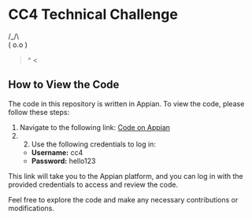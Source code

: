 # CC4 Technical Challenge 

 /\_/\  
( o.o ) 
 > ^ <

## How to View the Code

The code in this repository is written in Appian. To view the code, please follow these steps:

1. Navigate to the following link: [Code on Appian](https://pgul.appian.community/suite/design/app/OHcUoWCgSK6o-Onn05048w/objects)
2. 2. Use the following credentials to log in:
   - **Username:** cc4
   - **Password:** hello123

This link will take you to the Appian platform, and you can log in with the provided credentials to access and review the code.

Feel free to explore the code and make any necessary contributions or modifications.

